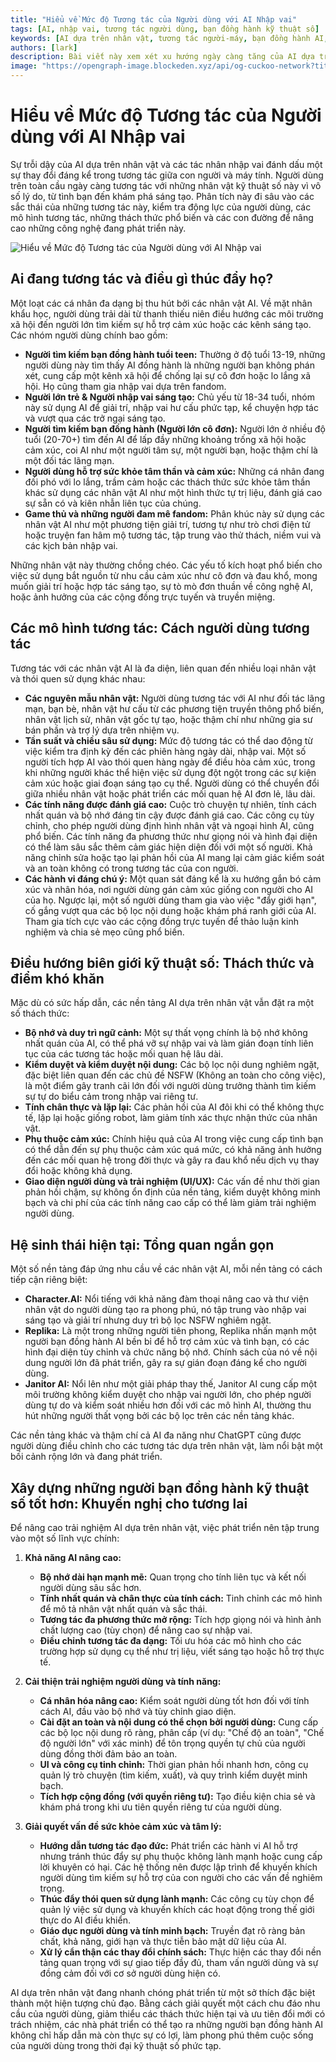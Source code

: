 ```yaml
---
title: "Hiểu về Mức độ Tương tác của Người dùng với AI Nhập vai"
tags: [AI, nhập vai, tương tác người dùng, bạn đồng hành kỹ thuật số]
keywords: [AI dựa trên nhân vật, tương tác người-máy, bạn đồng hành AI, nhân vật kỹ thuật số, hỗ trợ cảm xúc]
authors: [lark]
description: Bài viết này xem xét xu hướng ngày càng tăng của AI dựa trên nhân vật và các tác nhân nhập vai, khám phá động lực của người dùng, các mô hình tương tác và những thách thức gặp phải trong việc nâng cao các công nghệ này. Nó cung cấp cái nhìn sâu sắc về cách các nhóm người dùng đa dạng tương tác với các nhân vật AI và đưa ra các khuyến nghị để cải thiện trải nghiệm người dùng và sức khỏe cảm xúc.
image: "https://opengraph-image.blockeden.xyz/api/og-cuckoo-network?title=Hiểu%20về%20Mức%20độ%20Tương%20tác%20của%20Người%20dùng%20với%20AI%20Nhập%20vai"
---
```


# Hiểu về Mức độ Tương tác của Người dùng với AI Nhập vai

Sự trỗi dậy của AI dựa trên nhân vật và các tác nhân nhập vai đánh dấu một sự thay đổi đáng kể trong tương tác giữa con người và máy tính. Người dùng trên toàn cầu ngày càng tương tác với những nhân vật kỹ thuật số này vì vô số lý do, từ tình bạn đến khám phá sáng tạo. Phân tích này đi sâu vào các sắc thái của những tương tác này, kiểm tra động lực của người dùng, các mô hình tương tác, những thách thức phổ biến và các con đường để nâng cao những công nghệ đang phát triển này.

![Hiểu về Mức độ Tương tác của Người dùng với AI Nhập vai](https://opengraph-image.blockeden.xyz/api/og-cuckoo-network?title=Hiểu%20về%20Mức%20độ%20Tương%20tác%20của%20Người%20dùng%20với%20AI%20Nhập%20vai)

## **Ai đang tương tác và điều gì thúc đẩy họ?**

Một loạt các cá nhân đa dạng bị thu hút bởi các nhân vật AI. Về mặt nhân khẩu học, người dùng trải dài từ thanh thiếu niên điều hướng các môi trường xã hội đến người lớn tìm kiếm sự hỗ trợ cảm xúc hoặc các kênh sáng tạo. Các nhóm người dùng chính bao gồm:

*   **Người tìm kiếm bạn đồng hành tuổi teen:** Thường ở độ tuổi 13-19, những người dùng này tìm thấy AI đồng hành là những người bạn không phán xét, cung cấp một kênh xã hội để chống lại sự cô đơn hoặc lo lắng xã hội. Họ cũng tham gia nhập vai dựa trên fandom.
*   **Người lớn trẻ & Người nhập vai sáng tạo:** Chủ yếu từ 18-34 tuổi, nhóm này sử dụng AI để giải trí, nhập vai hư cấu phức tạp, kể chuyện hợp tác và vượt qua các trở ngại sáng tạo.
*   **Người tìm kiếm bạn đồng hành (Người lớn cô đơn):** Người lớn ở nhiều độ tuổi (20-70+) tìm đến AI để lấp đầy những khoảng trống xã hội hoặc cảm xúc, coi AI như một người tâm sự, một người bạn, hoặc thậm chí là một đối tác lãng mạn.
*   **Người dùng hỗ trợ sức khỏe tâm thần và cảm xúc:** Những cá nhân đang đối phó với lo lắng, trầm cảm hoặc các thách thức sức khỏe tâm thần khác sử dụng các nhân vật AI như một hình thức tự trị liệu, đánh giá cao sự sẵn có và kiên nhẫn liên tục của chúng.
*   **Game thủ và những người đam mê fandom:** Phân khúc này sử dụng các nhân vật AI như một phương tiện giải trí, tương tự như trò chơi điện tử hoặc truyện fan hâm mộ tương tác, tập trung vào thử thách, niềm vui và các kịch bản nhập vai.

Những nhân vật này thường chồng chéo. Các yếu tố kích hoạt phổ biến cho việc sử dụng bắt nguồn từ nhu cầu cảm xúc như cô đơn và đau khổ, mong muốn giải trí hoặc hợp tác sáng tạo, sự tò mò đơn thuần về công nghệ AI, hoặc ảnh hưởng của các cộng đồng trực tuyến và truyền miệng.

## **Các mô hình tương tác: Cách người dùng tương tác**

Tương tác với các nhân vật AI là đa diện, liên quan đến nhiều loại nhân vật và thói quen sử dụng khác nhau:

*   **Các nguyên mẫu nhân vật:** Người dùng tương tác với AI như đối tác lãng mạn, bạn bè, nhân vật hư cấu từ các phương tiện truyền thông phổ biến, nhân vật lịch sử, nhân vật gốc tự tạo, hoặc thậm chí như những gia sư bán phần và trợ lý dựa trên nhiệm vụ.
*   **Tần suất và chiều sâu sử dụng:** Mức độ tương tác có thể dao động từ việc kiểm tra định kỳ đến các phiên hàng ngày dài, nhập vai. Một số người tích hợp AI vào thói quen hàng ngày để điều hòa cảm xúc, trong khi những người khác thể hiện việc sử dụng đột ngột trong các sự kiện cảm xúc hoặc giai đoạn sáng tạo cụ thể. Người dùng có thể chuyển đổi giữa nhiều nhân vật hoặc phát triển các mối quan hệ AI đơn lẻ, lâu dài.
*   **Các tính năng được đánh giá cao:** Cuộc trò chuyện tự nhiên, tính cách nhất quán và bộ nhớ đáng tin cậy được đánh giá cao. Các công cụ tùy chỉnh, cho phép người dùng định hình nhân vật và ngoại hình AI, cũng phổ biến. Các tính năng đa phương thức như giọng nói và hình đại diện có thể làm sâu sắc thêm cảm giác hiện diện đối với một số người. Khả năng chỉnh sửa hoặc tạo lại phản hồi của AI mang lại cảm giác kiểm soát và an toàn không có trong tương tác của con người.
*   **Các hành vi đáng chú ý:** Một quan sát đáng kể là xu hướng gắn bó cảm xúc và nhân hóa, nơi người dùng gán cảm xúc giống con người cho AI của họ. Ngược lại, một số người dùng tham gia vào việc "đẩy giới hạn", cố gắng vượt qua các bộ lọc nội dung hoặc khám phá ranh giới của AI. Tham gia tích cực vào các cộng đồng trực tuyến để thảo luận kinh nghiệm và chia sẻ mẹo cũng phổ biến.

## **Điều hướng biên giới kỹ thuật số: Thách thức và điểm khó khăn**

Mặc dù có sức hấp dẫn, các nền tảng AI dựa trên nhân vật vẫn đặt ra một số thách thức:

*   **Bộ nhớ và duy trì ngữ cảnh:** Một sự thất vọng chính là bộ nhớ không nhất quán của AI, có thể phá vỡ sự nhập vai và làm gián đoạn tính liên tục của các tương tác hoặc mối quan hệ lâu dài.
*   **Kiểm duyệt và kiểm duyệt nội dung:** Các bộ lọc nội dung nghiêm ngặt, đặc biệt liên quan đến các chủ đề NSFW (Không an toàn cho công việc), là một điểm gây tranh cãi lớn đối với người dùng trưởng thành tìm kiếm sự tự do biểu cảm trong nhập vai riêng tư.
*   **Tính chân thực và lặp lại:** Các phản hồi của AI đôi khi có thể không thực tế, lặp lại hoặc giống robot, làm giảm tính xác thực nhận thức của nhân vật.
*   **Phụ thuộc cảm xúc:** Chính hiệu quả của AI trong việc cung cấp tình bạn có thể dẫn đến sự phụ thuộc cảm xúc quá mức, có khả năng ảnh hưởng đến các mối quan hệ trong đời thực và gây ra đau khổ nếu dịch vụ thay đổi hoặc không khả dụng.
*   **Giao diện người dùng và trải nghiệm (UI/UX):** Các vấn đề như thời gian phản hồi chậm, sự không ổn định của nền tảng, kiểm duyệt không minh bạch và chi phí của các tính năng cao cấp có thể làm giảm trải nghiệm người dùng.

## **Hệ sinh thái hiện tại: Tổng quan ngắn gọn**

Một số nền tảng đáp ứng nhu cầu về các nhân vật AI, mỗi nền tảng có cách tiếp cận riêng biệt:

*   **Character.AI:** Nổi tiếng với khả năng đàm thoại nâng cao và thư viện nhân vật do người dùng tạo ra phong phú, nó tập trung vào nhập vai sáng tạo và giải trí nhưng duy trì bộ lọc NSFW nghiêm ngặt.
*   **Replika:** Là một trong những người tiên phong, Replika nhấn mạnh một người bạn đồng hành AI bền bỉ để hỗ trợ cảm xúc và tình bạn, có các hình đại diện tùy chỉnh và chức năng bộ nhớ. Chính sách của nó về nội dung người lớn đã phát triển, gây ra sự gián đoạn đáng kể cho người dùng.
*   **Janitor AI:** Nổi lên như một giải pháp thay thế, Janitor AI cung cấp một môi trường không kiểm duyệt cho nhập vai người lớn, cho phép người dùng tự do và kiểm soát nhiều hơn đối với các mô hình AI, thường thu hút những người thất vọng bởi các bộ lọc trên các nền tảng khác.

Các nền tảng khác và thậm chí cả AI đa năng như ChatGPT cũng được người dùng điều chỉnh cho các tương tác dựa trên nhân vật, làm nổi bật một bối cảnh rộng lớn và đang phát triển.

## **Xây dựng những người bạn đồng hành kỹ thuật số tốt hơn: Khuyến nghị cho tương lai**

Để nâng cao trải nghiệm AI dựa trên nhân vật, việc phát triển nên tập trung vào một số lĩnh vực chính:

1.  **Khả năng AI nâng cao:**
    *   **Bộ nhớ dài hạn mạnh mẽ:** Quan trọng cho tính liên tục và kết nối người dùng sâu sắc hơn.
    *   **Tính nhất quán và chân thực của tính cách:** Tinh chỉnh các mô hình để mô tả nhân vật nhất quán và sắc thái.
    *   **Tương tác đa phương thức mở rộng:** Tích hợp giọng nói và hình ảnh chất lượng cao (tùy chọn) để nâng cao sự nhập vai.
    *   **Điều chỉnh tương tác đa dạng:** Tối ưu hóa các mô hình cho các trường hợp sử dụng cụ thể như trị liệu, viết sáng tạo hoặc hỗ trợ thực tế.

2.  **Cải thiện trải nghiệm người dùng và tính năng:**
    *   **Cá nhân hóa nâng cao:** Kiểm soát người dùng tốt hơn đối với tính cách AI, đầu vào bộ nhớ và tùy chỉnh giao diện.
    *   **Cài đặt an toàn và nội dung có thể chọn bởi người dùng:** Cung cấp các bộ lọc nội dung rõ ràng, phân cấp (ví dụ: "Chế độ an toàn", "Chế độ người lớn" với xác minh) để tôn trọng quyền tự chủ của người dùng đồng thời đảm bảo an toàn.
    *   **UI và công cụ tinh chỉnh:** Thời gian phản hồi nhanh hơn, công cụ quản lý trò chuyện (tìm kiếm, xuất), và quy trình kiểm duyệt minh bạch.
    *   **Tích hợp cộng đồng (với quyền riêng tư):** Tạo điều kiện chia sẻ và khám phá trong khi ưu tiên quyền riêng tư của người dùng.

3.  **Giải quyết vấn đề sức khỏe cảm xúc và tâm lý:**
    *   **Hướng dẫn tương tác đạo đức:** Phát triển các hành vi AI hỗ trợ nhưng tránh thúc đẩy sự phụ thuộc không lành mạnh hoặc cung cấp lời khuyên có hại. Các hệ thống nên được lập trình để khuyến khích người dùng tìm kiếm sự hỗ trợ của con người cho các vấn đề nghiêm trọng.
    *   **Thúc đẩy thói quen sử dụng lành mạnh:** Các công cụ tùy chọn để quản lý việc sử dụng và khuyến khích các hoạt động trong thế giới thực do AI điều khiển.
    *   **Giáo dục người dùng và tính minh bạch:** Truyền đạt rõ ràng bản chất, khả năng, giới hạn và thực tiễn bảo mật dữ liệu của AI.
    *   **Xử lý cẩn thận các thay đổi chính sách:** Thực hiện các thay đổi nền tảng quan trọng với sự giao tiếp đầy đủ, tham vấn người dùng và sự đồng cảm đối với cơ sở người dùng hiện có.

AI dựa trên nhân vật đang nhanh chóng phát triển từ một sở thích đặc biệt thành một hiện tượng chủ đạo. Bằng cách giải quyết một cách chu đáo nhu cầu của người dùng, giảm thiểu các thách thức hiện tại và ưu tiên đổi mới có trách nhiệm, các nhà phát triển có thể tạo ra những người bạn đồng hành AI không chỉ hấp dẫn mà còn thực sự có lợi, làm phong phú thêm cuộc sống của người dùng trong thời đại kỹ thuật số phức tạp.